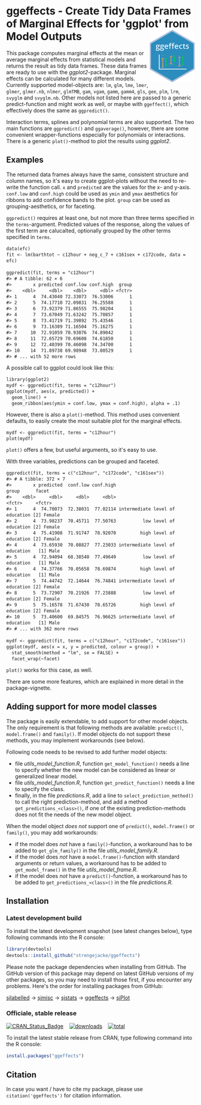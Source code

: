 # ggeffects - Create Tidy Data Frames of Marginal Effects for 'ggplot' from Model Outputs <img src="man/figures/logo.png" align="right" />

This package computes marginal effects at the mean or average marginal effects from statistical models and returns the result as tidy data frames. These data frames are ready to use with the _ggplot2_-package. Marginal effects can be calculated for many different models. Currently supported model-objects are: `lm`, `glm`, `lme`, `lmer`, `glmer`, `glmer.nb`, `nlmer`, `glmTMB`, `gam`, `vgam`, `gamm`, `gamm4`, `gls`, `gee`, `plm`, `lrm`, `svyglm` and `svyglm.nb`. Other models not listed here are passed to a generic predict-function and might work as well, or maybe with `ggeffect()`, which effectively does the same as `ggpredict()`.

Interaction terms, splines and polynomial terms are also supported. The two main functions are `ggpredict()` and `ggaverage()`, however, there are some convenient wrapper-functions especially for polynomials or interactions. There is a generic `plot()`-method to plot the results using _ggplot2_.

## Examples

The returned data frames always have the same, consistent structure and column names, so it's easy to create ggplot-plots without the need to re-write the function call. `x` and `predicted` are the values for the x- and y-axis. `conf.low` and `conf.high` could be used as `ymin` and `ymax` aesthetics for ribbons to add confidence bands to the plot. `group` can be used as grouping-aesthetics, or for faceting.

`ggpredict()` requires at least one, but not more than three terms specified in the `terms`-argument. Predicted values of the response, along the values of the first term are calucalted, optionally grouped by the other terms specified in `terms`.

```
data(efc)
fit <- lm(barthtot ~ c12hour + neg_c_7 + c161sex + c172code, data = efc)

ggpredict(fit, terms = "c12hour")
#> # A tibble: 62 × 6
#>        x predicted conf.low conf.high  group
#>    <dbl>     <dbl>    <dbl>     <dbl> <fctr>
#> 1      4  74.43040 72.33073  76.53006      1
#> 2      5  74.17710 72.09831  76.25588      1
#> 3      6  73.92379 71.86555  75.98204      1
#> 4      7  73.67049 71.63242  75.70857      1
#> 5      8  73.41719 71.39892  75.43546      1
#> 6      9  73.16389 71.16504  75.16275      1
#> 7     10  72.91059 70.93076  74.89042      1
#> 8     11  72.65729 70.69608  74.61850      1
#> 9     12  72.40399 70.46098  74.34700      1
#> 10    14  71.89738 69.98948  73.80529      1
#> # ... with 52 more rows
```

A possible call to ggplot could look like this:

```
library(ggplot2)
mydf <- ggpredict(fit, terms = "c12hour")
ggplot(mydf, aes(x, predicted)) +
  geom_line() +
  geom_ribbon(aes(ymin = conf.low, ymax = conf.high), alpha = .1)
```

However, there is also a `plot()`-method. This method uses convenient defaults, to easily create the most suitable plot for the marginal effects.

```
mydf <- ggpredict(fit, terms = "c12hour")
plot(mydf)
```

`plot()` offers a few, but useful arguments, so it's easy to use.

With three variables, predictions can be grouped and faceted.

```
ggpredict(fit, terms = c("c12hour", "c172code", "c161sex"))
#> # A tibble: 372 × 7
#>        x predicted  conf.low conf.high                           group      facet
#>    <dbl>     <dbl>     <dbl>     <dbl>                          <fctr>     <fctr>
#> 1      4  74.70073  72.38031  77.02114 intermediate level of education [2] Female
#> 2      4  73.98237  70.45711  77.50763          low level of education [2] Female
#> 3      4  75.41908  71.91747  78.92070         high level of education [2] Female
#> 4      4  73.65930  70.08827  77.23033 intermediate level of education   [1] Male
#> 5      4  72.94094  68.38540  77.49649          low level of education   [1] Male
#> 6      4  74.37766  70.05658  78.69874         high level of education   [1] Male
#> 7      5  74.44742  72.14644  76.74841 intermediate level of education [2] Female
#> 8      5  73.72907  70.21926  77.23888          low level of education [2] Female
#> 9      5  75.16578  71.67430  78.65726         high level of education [2] Female
#> 10     5  73.40600  69.84575  76.96625 intermediate level of education   [1] Male
#> # ... with 362 more rows

mydf <- ggpredict(fit, terms = c("c12hour", "c172code", "c161sex"))
ggplot(mydf, aes(x = x, y = predicted, colour = group)) +
  stat_smooth(method = "lm", se = FALSE) +
  facet_wrap(~facet)
```

`plot()` works for this case, as well.

There are some more features, which are explained in more detail in the package-vignette.

## Adding support for more model classes

The package is easily extendable, to add support for other model objects. The only requirement is that following methods are available: `predict()`, `model.frame()` and `family()`. If model objects do not support these methods, you may implement workarounds (see below).

Following code needs to be revised to add further model objects:

* file *utils_model_function.R*, function `get_model_function()` needs a line to specify whether the new model can be considered as linear or generalized linear model.
* file *utils_model_function.R*, function `get_predict_function()` needs a line to specify the class.
* finally, in the file *predictions.R*, add a line to `select_prediction_method()` to call the right prediction-method, and add a method `get_predictions_<class>()`, if one of the existing prediction-methods does not fit the needs of the new model object.

When the model object _does not_ support one of `predict()`, `model.frame()` or `family()`, you may add workarounds:

* if the model does _not_ have a `family()`-function, a workaround has to be added to `get_glm_family()` in the file *utils_model_family.R*.
* if the model does _not_ have a `model.frame()`-function with standard arguments or return values, a workaround has to be added to `get_model_frame()` in the file *utils_model_frame.R*.
* if the model does _not_ have a `predict()`-function, a workaround has to be added to `get_predictions_<class>()` in the file *predictions.R*.

## Installation

### Latest development build

To install the latest development snapshot (see latest changes below), type following commands into the R console:

```r
library(devtools)
devtools::install_github("strengejacke/ggeffects")
```

Please note the package dependencies when installing from GitHub. The GitHub version of this package may depend on latest GitHub versions of my other packages, so you may need to install those first, if you encounter any problems. Here's the order for installing packages from GitHub:

[sjlabelled](https://github.com/strengejacke/sjlabelled) &rarr; [sjmisc](https://github.com/strengejacke/sjmisc) &rarr; [sjstats](https://github.com/strengejacke/sjstats) &rarr; [ggeffects](https://github.com/strengejacke/ggeffects) &rarr; [sjPlot](https://github.com/strengejacke/sjPlot)


### Officiale, stable release

[![CRAN_Status_Badge](http://www.r-pkg.org/badges/version/ggeffects)](https://cran.r-project.org/package=ggeffects)
&#160;&#160;
[![downloads](http://cranlogs.r-pkg.org/badges/ggeffects)](http://cranlogs.r-pkg.org/)
&#160;&#160;
[![total](http://cranlogs.r-pkg.org/badges/grand-total/ggeffects)](http://cranlogs.r-pkg.org/)

To install the latest stable release from CRAN, type following command into the R console:

```r
install.packages("ggeffects")
```

## Citation

In case you want / have to cite my package, please use `citation('ggeffects')` for citation information. 

